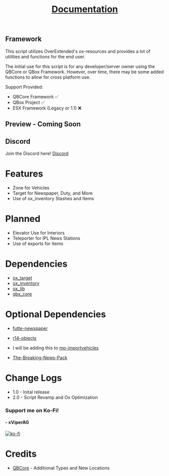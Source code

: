 <div align='center'><img src=''/></div>
<div align='center'><h1><a href='https://xviperag.gitbook.io/morningstar-development/free-resources/news-job'>Documentation</a></h3></div>
<br>

## Framework

This script utilizes OverExtended's ox-resources and provides a lot of utilities and functions for the end user.

The initial use for this script is for any developer/server owner using the QBCore or QBox Framework. However, over time, there may be some added functions to allow for cross platform use.

Support Provided:

- QBCore Framework ✅
- QBox Project ✅
- ESX Framework (Legacy or 1.1) ❌

## Preview - Coming Soon

## Discord

Join the Discord here! [Discord](https://discord.gg/3CXrkvQVds)

# Features
- Zone for Vehicles
- Target for Newspaper, Duty, and More
- Use of ox_inventory Stashes and Items

# Planned
- Elevator Use for Interiors
- Teleporter for IPL News Stations
- Use of exports for Items

# Dependencies 
- [ox_target](https://github.com/overextended/ox_target)
- [ox_inventory](https://github.com/overextended/ox_inventory/releases)
- [ox_lib](https://github.com/overextended/ox_lib/releases)
- [qbx_core](https://github.com/QBox-Project/qbx_core)

# Optional Dependencies
- [futte-newspaper](https://github.com/xFutte/futte-newspaper)
- [r14-objects](https://r14-dev.tebex.io/package/5027078)

- I will be adding this to [mp-importvehicles](https://www.github.com/Morningstar-Productions/mp-importvehicles)
- [The-Breaking-News-Pack](https://www.gta5-mods.com/vehicles/the-breaking-news-pack-add-on-liveries)

# Change Logs
- 1.0 - Inital release
- 2.0 - Script Revamp and Ox Optimization

### Support me on Ko-Fi!
#### - xViperAG
[![ko-fi](https://ko-fi.com/img/githubbutton_sm.svg)](https://ko-fi.com/xviperag)

# Credits
- [QBCore](https://github.com/qbcore-framework) - Additional Types and New Locations